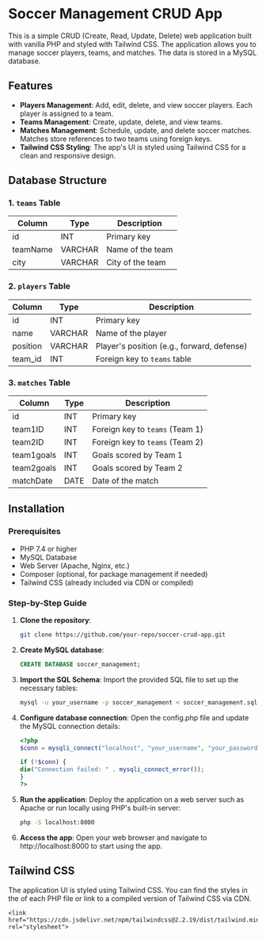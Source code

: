 # Soccer Management CRUD App

This is a simple CRUD (Create, Read, Update, Delete) web application built with vanilla PHP and styled with Tailwind CSS. The application allows you to manage soccer players, teams, and matches. The data is stored in a MySQL database.

## Features

- **Players Management**: Add, edit, delete, and view soccer players. Each player is assigned to a team.
- **Teams Management**: Create, update, delete, and view teams.
- **Matches Management**: Schedule, update, and delete soccer matches. Matches store references to two teams using foreign keys.
- **Tailwind CSS Styling**: The app's UI is styled using Tailwind CSS for a clean and responsive design.

## Database Structure

### 1. `teams` Table
| Column   | Type    | Description           |
|----------|---------|-----------------------|
| id       | INT     | Primary key           |
| teamName | VARCHAR | Name of the team      |
| city     | VARCHAR | City of the team      |

### 2. `players` Table
| Column    | Type    | Description                      |
|-----------|---------|----------------------------------|
| id        | INT     | Primary key                      |
| name      | VARCHAR | Name of the player               |
| position  | VARCHAR | Player's position (e.g., forward, defense) |
| team_id   | INT     | Foreign key to `teams` table     |

### 3. `matches` Table
| Column     | Type    | Description                          |
|------------|---------|--------------------------------------|
| id         | INT     | Primary key                          |
| team1ID    | INT     | Foreign key to `teams` (Team 1)      |
| team2ID    | INT     | Foreign key to `teams` (Team 2)      |
| team1goals | INT     | Goals scored by Team 1               |
| team2goals | INT     | Goals scored by Team 2               |
| matchDate  | DATE    | Date of the match                    |

## Installation

### Prerequisites

- PHP 7.4 or higher
- MySQL Database
- Web Server (Apache, Nginx, etc.)
- Composer (optional, for package management if needed)
- Tailwind CSS (already included via CDN or compiled)

### Step-by-Step Guide

1. **Clone the repository**:
   ```bash
   git clone https://github.com/your-repo/soccer-crud-app.git

2. **Create MySQL database**:
    ```sql
   CREATE DATABASE soccer_management;

3. **Import the SQL Schema**: Import the provided SQL file to set up the necessary tables:
    ```bash
   mysql -u your_username -p soccer_management < soccer_management.sql
4. **Configure database connection**: Open the config.php file and update the MySQL connection details:
    ```php
   <?php
    $conn = mysqli_connect("localhost", "your_username", "your_password", "soccer_management");

    if (!$conn) {
    die("Connection failed: " . mysqli_connect_error());
    }
    ?>
   
5. **Run the application**: Deploy the application on a web server such as Apache or run locally using PHP's built-in server:
    ```bash
   php -S localhost:8000
6. **Access the app**: Open your web browser and navigate to http://localhost:8000 to start using the app.

## Tailwind CSS ##
The application UI is styled using Tailwind CSS. You can find the styles in the <head> of each PHP file or link to a compiled version of Tailwind CSS via CDN.
    
    <link href="https://cdn.jsdelivr.net/npm/tailwindcss@2.2.19/dist/tailwind.min.css" rel="stylesheet">

   
   
